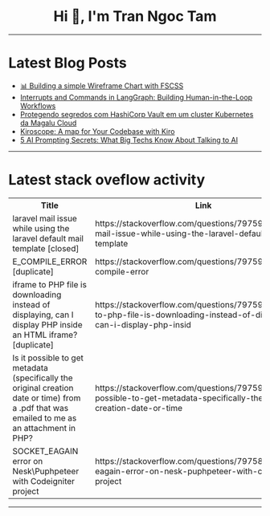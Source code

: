 <h1 align="center">Hi 👋, I'm Tran Ngoc Tam</h1>

---

# Latest Blog Posts 
<!-- BLOG-POST-LIST:START -->
- [📊 Building a simple Wireframe Chart with FSCSS](https://dev.to/fscss-ttr/building-a-simple-wireframe-chart-with-fscss-4me)
- [Interrupts and Commands in LangGraph: Building Human-in-the-Loop Workflows](https://dev.to/jamesbmour/interrupts-and-commands-in-langgraph-building-human-in-the-loop-workflows-4ngl)
- [Protegendo segredos com HashiCorp Vault em um cluster Kubernetes da Magalu Cloud](https://dev.to/magalucloud/protegendo-segredos-com-hashicorp-vault-em-um-cluster-kubernetes-da-magalu-cloud-2fl2)
- [Kiroscope: A map for Your Codebase with Kiro](https://dev.to/harshit_singh_69e2727c73b/kiroscope-a-map-for-your-codebase-with-kiro-p7d)
- [5 AI Prompting Secrets: What Big Techs Know About Talking to AI](https://dev.to/werliton/5-ai-prompting-secrets-what-big-techs-know-about-talking-to-ai-46k5)
<!-- BLOG-POST-LIST:END -->

---

# Latest stack oveflow activity
<table>
  <tr><th>Title</th><th>Link</th></tr>
  <!-- STACKOVERFLOW:START --><tr><td>laravel mail issue while using the laravel default mail template [closed]</td><td>https://stackoverflow.com/questions/79759732/laravel-mail-issue-while-using-the-laravel-default-mail-template</td></tr><tr><td>E_COMPILE_ERROR [duplicate]</td><td>https://stackoverflow.com/questions/79759731/e-compile-error</td></tr><tr><td>iframe to PHP file is downloading instead of displaying, can I display PHP inside an HTML iframe? [duplicate]</td><td>https://stackoverflow.com/questions/79759180/iframe-to-php-file-is-downloading-instead-of-displaying-can-i-display-php-insid</td></tr><tr><td>Is it possible to get metadata &lpar;specifically the original creation date or time&rpar; from a .pdf that was emailed to me as an attachment in PHP?</td><td>https://stackoverflow.com/questions/79759173/is-it-possible-to-get-metadata-specifically-the-original-creation-date-or-time</td></tr><tr><td>SOCKET_EAGAIN error on Nesk\Puphpeteer with Codeigniter project</td><td>https://stackoverflow.com/questions/79758987/socket-eagain-error-on-nesk-puphpeteer-with-codeigniter-project</td></tr><!-- STACKOVERFLOW:END -->
</table>

---


